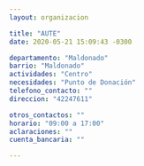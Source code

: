 ```yaml
---
layout: organizacion

title: "AUTE"
date: 2020-05-21 15:09:43 -0300

departamento: "Maldonado"
barrio: "Maldonado"
actividades: "Centro"
necesidades: "Punto de Donación"
telefono_contacto: ""
direccion: "42247611"

otros_contactos: ""
horario: "09:00 a 17:00"
aclaraciones: ""
cuenta_bancaria: ""

---
```

